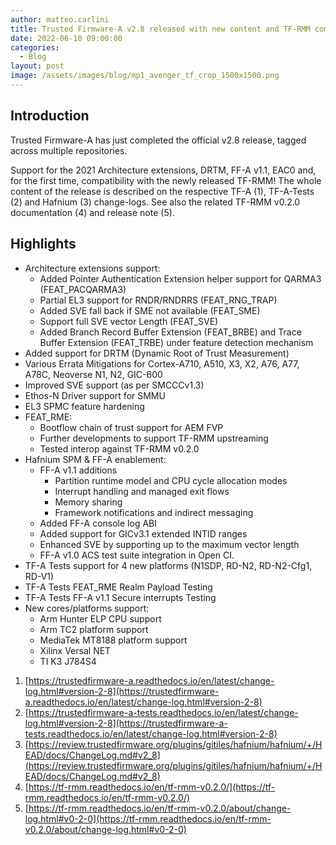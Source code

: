 ```yaml
---
author: matteo.carlini
title: Trusted Firmware-A v2.8 released with new content and TF-RMM compatibility!
date: 2022-06-10 09:00:00
categories:
  - Blog
layout: post
image: /assets/images/blog/mp1_avenger_tf_crop_1500x1500.png
---
```


Introduction
------------
Trusted Firmware-A has just completed the official v2.8 release, tagged across multiple repositories.

Support for the 2021 Architecture extensions, DRTM, FF-A v1.1, EAC0 and, for the first time, compatibility with the newly released TF-RMM!
The whole content of the release is described on the respective TF-A (1), TF-A-Tests (2) and Hafnium (3) change-logs.
See also the related TF-RMM v0.2.0 documentation (4) and release note (5).

Highlights
------------
- Architecture extensions support:
   - Added Pointer Authentication Extension helper support for QARMA3 (FEAT_PACQARMA3)
   - Partial EL3 support for RNDR/RNDRRS (FEAT_RNG_TRAP)
   - Added SVE fall back if SME not available (FEAT_SME)
   - Support full SVE vector Length (FEAT_SVE)
   - Added Branch Record Buffer Extension (FEAT_BRBE) and Trace Buffer Extension (FEAT_TRBE) under feature detection mechanism
- Added support for DRTM (Dynamic Root of Trust Measurement)
- Various Errata Mitigations for Cortex-A710, A510, X3, X2, A76, A77, A78C, Neoverse N1, N2, GIC-600
- Improved SVE support (as per SMCCCv1.3)
- Ethos-N Driver support for SMMU
- EL3 SPMC feature hardening
- FEAT_RME:
   - Bootflow chain of trust support for AEM FVP
   - Further developments to support TF-RMM upstreaming
   - Tested interop against TF-RMM v0.2.0
- Hafnium SPM & FF-A enablement:
   - FF-A v1.1 additions
      - Partition runtime model and CPU cycle allocation modes
      - Interrupt handling and managed exit flows
      - Memory sharing
      - Framework notifications and indirect messaging
   - Added FF-A console log ABI
   - Added support for GICv3.1 extended INTID ranges
   - Enhanced SVE by supporting up to the maximum vector length 
   - FF-A v1.0 ACS test suite integration in Open CI.
- TF-A Tests support for 4 new platforms (N1SDP, RD-N2, RD-N2-Cfg1, RD-V1)
- TF-A Tests FEAT_RME Realm Payload Testing
- TF-A Tests FF-A v1.1 Secure interrupts Testing
- New cores/platforms support:
   - Arm Hunter ELP CPU support
   - Arm TC2 platform support
   - MediaTek MT8188 platform support
   - Xilinx Versal NET
   - TI K3 J784S4

1. [https://trustedfirmware-a.readthedocs.io/en/latest/change-log.html#version-2-8](https://trustedfirmware-a.readthedocs.io/en/latest/change-log.html#version-2-8)  
2. [https://trustedfirmware-a-tests.readthedocs.io/en/latest/change-log.html#version-2-8](https://trustedfirmware-a-tests.readthedocs.io/en/latest/change-log.html#version-2-8)  
3. [https://review.trustedfirmware.org/plugins/gitiles/hafnium/hafnium/+/HEAD/docs/ChangeLog.md#v2_8](https://review.trustedfirmware.org/plugins/gitiles/hafnium/hafnium/+/HEAD/docs/ChangeLog.md#v2_8)
4. [https://tf-rmm.readthedocs.io/en/tf-rmm-v0.2.0/](https://tf-rmm.readthedocs.io/en/tf-rmm-v0.2.0/)  
5. [https://tf-rmm.readthedocs.io/en/tf-rmm-v0.2.0/about/change-log.html#v0-2-0](https://tf-rmm.readthedocs.io/en/tf-rmm-v0.2.0/about/change-log.html#v0-2-0)
